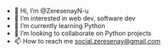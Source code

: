 - 👋 Hi, I’m @ZeresenayN-u
- 👀 I’m interested in web dev, software dev
- 🌱 I’m currently learning Python
- 💞️ I’m looking to collaborate on Python projects 
- 📫 How to reach me social.zeresenay@gmail.com 

<!---
ZeresenayN-u/ZeresenayN-u is a ✨ special ✨ repository because its `README.md` (this file) appears on your GitHub profile.
You can click the Preview link to take a look at your changes.
--->
